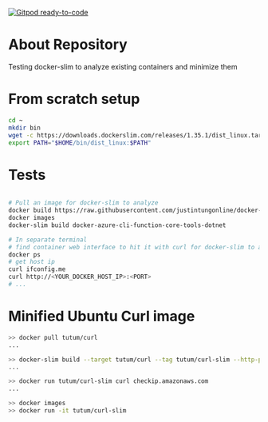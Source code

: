 [![Gitpod ready-to-code](https://img.shields.io/badge/Gitpod-ready--to--code-blue?logo=gitpod)](https://gitpod.io/#https://github.com/justintungonline/docker-slim-tests)

# About Repository
Testing docker-slim to analyze existing containers and minimize them

# From scratch setup

```sh
cd ~
mkdir bin
wget -c https://downloads.dockerslim.com/releases/1.35.1/dist_linux.tar.gz -O - | tar -xz -C ~/bin
export PATH="$HOME/bin/dist_linux:$PATH"
```

# Tests
```sh

# Pull an image for docker-slim to analyze
docker build https://raw.githubusercontent.com/justintungonline/docker-azure-cli-function-core-tools-dotnet/main/Dockerfile -t docker-azure-cli-function-core-tools-dotnet
docker images
docker-slim build docker-azure-cli-function-core-tools-dotnet

# In separate terminal
# find container web interface to hit it with curl for docker-slim to analyze
docker ps
# get host ip
curl ifconfig.me
curl http://<YOUR_DOCKER_HOST_IP>:<PORT>
# ...

```

# Minified Ubuntu Curl image

```sh
>> docker pull tutum/curl
...

>> docker-slim build --target tutum/curl --tag tutum/curl-slim --http-probe=false --exec "curl checkip.amazonaws.com"
...

>> docker run tutum/curl-slim curl checkip.amazonaws.com
...

>> docker images
>> docker run -it tutum/curl-slim
